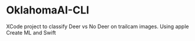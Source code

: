 # OklahomaAI-CLI
XCode project to classify Deer vs No Deer on trailcam images. Using apple Create ML and Swift
